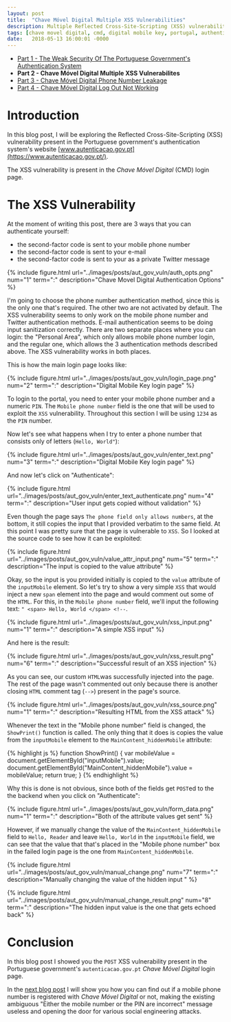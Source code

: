 ```yaml
---
layout: post
title:  "Chave Móvel Digital Multiple XSS Vulnerabilities"
description: Multiple Reflected Cross-Site-Scripting (XSS) vulnerabilities found in the Portuguese government's Chave Móvel Digital authentication system.
tags: [chave movel digital, cmd, digital mobile key, portugal, authentication, vulnerability, xss]
date:   2018-05-13 16:00:01 -0000
---
```


* [Part 1 - The Weak Security Of The Portuguese Government's Authentication System](/weak-security-of-portuguese-government/)
* **Part 2 - Chave Móvel Digital Multiple XSS Vulnerabilites**
* [Part 3 - Chave Móvel Digital Phone Number Leakage](/chave-movel-digital-phone-number-information-leakage)
* [Part 4 - Chave Móvel Digital Log Out Not Working](/chave-movel-digital-does-not-log-out)

# Introduction

In this blog post, I will be exploring the Reflected Cross-Site-Scripting (XSS) vulnerability present in the Portuguese government's authentication
system's website [www.autenticacao.gov.pt](https://www.autenticacao.gov.pt/).

The XSS vulnerability is present in the *Chave Móvel Digital* (CMD) login page.


# The XSS Vulnerability

At the moment of writing this post, there are 3 ways that you can authenticate
yourself:

* the second-factor code is sent to your mobile phone number
* the second-factor code is sent to your e-mail
* the second-factor code is sent to your as a private Twitter message


{% include figure.html url="../images/posts/aut_gov_vuln/auth_opts.png" num="1" term=":" description="Chave Movel Digital Authentication Options" %}

I'm going to choose the phone number authentication method, since
this is the only one that's required. The other two are not activated by
default. The XSS vulnerability seems to only work on the
mobile phone number and Twitter authentication methods. E-mail authentication
seems to be doing input sanitization correctly. There are two separate places where you can login:
the "Personal Area", which only allows mobile phone number login, and the
regular one, which allows the 3 authentication methods described above.
The XSS vulnerability works in both places.

This is how the main login page looks like:

{% include figure.html url="../images/posts/aut_gov_vuln/login_page.png" num="2" term=":" description="Digital Mobile Key login page" %}

To login to the portal, you need to enter your mobile phone number and a
numeric `PIN`. The `Mobile phone number` field is the one that will be used
to exploit the `XSS` vulnerability. Throughout this section I will be using
`1234` as the `PIN` number.

Now let's see what happens when I try to enter a phone number that consists
only of letters (`Hello, World"`):

{% include figure.html url="../images/posts/aut_gov_vuln/enter_text.png" num="3" term=":" description="Digital Mobile Key login page" %}

And now let's click on "Authenticate":

{% include figure.html url="../images/posts/aut_gov_vuln/enter_text_authenticate.png" num="4" term=":" description="User input gets copied without validation" %}

Even though the page says `The phone field only allows numbers`, at the bottom, it
still copies the input that I provided verbatim to the same field.
At this point I was pretty sure that the page is vulnerable to `XSS`.
So I looked at the source code to see how it can be exploited:

{% include figure.html url="../images/posts/aut_gov_vuln/value_attr_input.png" num="5" term=":" description="The input is copied to the value attribute" %}

Okay, so the input is you provided initially is copied to the `value`
attribute of the `inputMobile` element. So let's try to show a very simple
`XSS` that would inject a new `span` element into the page and would comment
out some of the `HTML`. For this, in the `Mobile phone number` field, we'll
input the following text: `" <span> Hello, World </span> <!--`.

{% include figure.html url="../images/posts/aut_gov_vuln/xss_input.png" num="1" term=":" description="A simple XSS input" %}


And here is the result:

{% include figure.html url="../images/posts/aut_gov_vuln/xss_result.png" num="6" term=":" description="Successful result of an XSS injection" %}


As you can see, our custom `HTML`was successfully injected into the page.
The rest of the page wasn't commented out only because there is another
closing `HTML` comment tag (`-->`) present in the page's source.

{% include figure.html url="../images/posts/aut_gov_vuln/xss_source.png" num="1" term=":" description="Resulting HTML from the XSS attack" %}


Whenever the text in the "Mobile phone number" field is
changed, the `ShowPrint()` function is called. The only thing that it does is
copies the value from the `inputMobile` element to the `MainContent_hiddenMobile` attribute:

{% highlight js %}
function ShowPrint() {
            var mobileValue = document.getElementById("inputMobile").value;
            document.getElementById("MainContent_hiddenMobile").value = mobileValue;
            return true;
        }
{% endhighlight %}

Why this is done is not obvious, since both of the fields get `POST`ed to the
the backend when you click on "Authenticate":

{% include figure.html url="../images/posts/aut_gov_vuln/form_data.png" num="1" term=":" description="Both of the attribute values get sent" %}

However, if we manually change the value of the `MainContent_hiddenMobile`
field to `Hello, Reader` and leave `Hello, World` in the `inputMobile`
field, we can see that the value that that's placed in the "Mobile phone number" box in the failed login page is the one from `MainContent_hiddenMobile`.

{% include figure.html url="../images/posts/aut_gov_vuln/manual_change.png" num="7" term=":" description="Manually changing the value of the hidden input " %}

{% include figure.html url="../images/posts/aut_gov_vuln/manual_change_result.png" num="8" term=":" description="The hidden input value is the one that gets echoed back" %}

# Conclusion

In this blog post I showed you the `POST` XSS vulnerability present
in the Portuguese government's `autenticacao.gov.pt` *Chave Móvel Digital*
login page.

In the [next blog post](/chave-movel-digital-phone-number-information-leakage) I will show you how you can find out if a
mobile phone number is registered with *Chave Móvel Digital* or not,
making the existing ambiguous "Either the mobile number or the PIN are
incorrect" message useless and opening the door for various social
engineering attacks.
